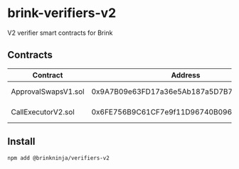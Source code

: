 # brink-verifiers-v2

V2 verifier smart contracts for Brink

## Contracts

| Contract | Address | Networks |
| --- | --- | --- |
| ApprovalSwapsV1.sol | 0x9A7B09e63FD17a36e5Ab187a5D7B75149fEBFa53 |[mainnet](https://etherscan.io/address/0x9A7B09e63FD17a36e5Ab187a5D7B75149fEBFa53#code), [goerli](https://goerli.etherscan.io/address/0x9A7B09e63FD17a36e5Ab187a5D7B75149fEBFa53#code)|
| CallExecutorV2.sol | 0x6FE756B9C61CF7e9f11D96740B096e51B64eBf13 |[mainnet](https://etherscan.io/address/0x6FE756B9C61CF7e9f11D96740B096e51B64eBf13#code), [goerli](https://goerli.etherscan.io/address/0x6FE756B9C61CF7e9f11D96740B096e51B64eBf13#code)|

## Install

`npm add @brinkninja/verifiers-v2`
